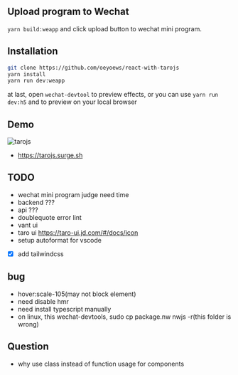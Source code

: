 ## Upload program to Wechat

`yarn build:weapp` and click upload button to wechat mini program.

## Installation

```bash
git clone https://github.com/oeyoews/react-with-tarojs
yarn install
yarn run dev:weapp
```

at last, open `wechat-devtool` to preview effects, or you can use `yarn run dev:h5` and to preview on your local browser

## Demo

![tarojs](https://i.imgur.com/ghE4Ap4.png)

- https://tarojs.surge.sh

## TODO

- wechat mini program judge need time
- backend ???
- api ???
- doublequote error lint
- vant ui
- taro ui https://taro-ui.jd.com/#/docs/icon
- setup autoformat for vscode
- [x] add tailwindcss

## bug

* hover:scale-105(may not block element)
* need disable hmr
* need install typescript manually
* on linux, this wechat-devtools, sudo cp package.nw nwjs -r(this folder is wrong)

## Question

- why use class instead of function usage for components
